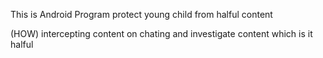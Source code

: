 This is Android Program protect young child from halful content

(HOW) intercepting content on chating
      and investigate content which is it halful
